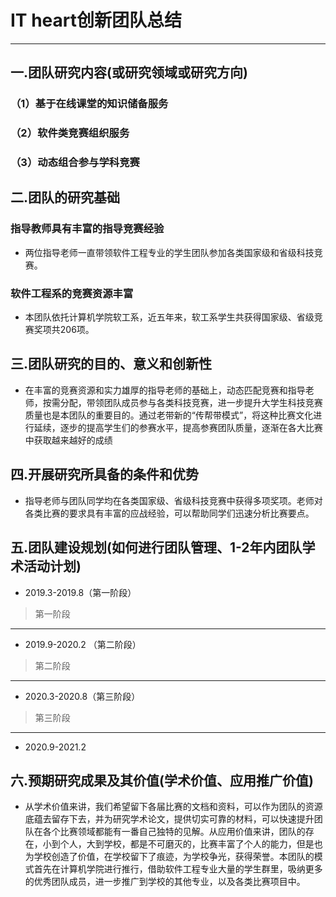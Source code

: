 # IT  heart创新团队总结
------------------------
## 一.团队研究内容(或研究领域或研究方向)
### （1）基于在线课堂的知识储备服务
### （2）软件类竞赛组织服务
### （3）动态组合参与学科竞赛
## 二.团队的研究基础
### 指导教师具有丰富的指导竞赛经验
* 两位指导老师一直带领软件工程专业的学生团队参加各类国家级和省级科技竞赛。
### 软件工程系的竞赛资源丰富
* 本团队依托计算机学院软工系，近五年来，软工系学生共获得国家级、省级竞赛奖项共206项。
## 三.团队研究的目的、意义和创新性
* 在丰富的竞赛资源和实力雄厚的指导老师的基础上，动态匹配竞赛和指导老师，按需分配，带领团队成员参与各类科技竞赛，进一步提升大学生科技竞赛质量也是本团队的重要目的。通过老带新的“传帮带模式”，将这种比赛文化进行延续，逐步的提高学生们的参赛水平，提高参赛团队质量，逐渐在各大比赛中获取越来越好的成绩
## 四.开展研究所具备的条件和优势
* 指导老师与团队同学均在各类国家级、省级科技竞赛中获得多项奖项。老师对各类比赛的要求具有丰富的应战经验，可以帮助同学们迅速分析比赛要点。
## 五.团队建设规划(如何进行团队管理、1-2年内团队学术活动计划)
* 2019.3-2019.8（第一阶段）
> 第一阶段
--------------------------
* 2019.9-2020.2 （第二阶段）
> 第二阶段
--------------------------
* 2020.3-2020.8（第三阶段）
> 第三阶段
---------------------------
* 2020.9-2021.2
## 六.预期研究成果及其价值(学术价值、应用推广价值)
* 从学术价值来讲，我们希望留下各届比赛的文档和资料，可以作为团队的资源底蕴去留存下去，并为研究学术论文，提供切实可靠的材料，可以快速提升团队在各个比赛领域都能有一番自己独特的见解。从应用价值来讲，团队的存在，小到个人，大到学校，都是不可磨灭的，比赛丰富了个人的能力，但是也为学校创造了价值，在学校留下了痕迹，为学校争光，获得荣誉。本团队的模式首先在计算机学院进行推行，借助软件工程专业大量的学生群里，吸纳更多的优秀团队成员，进一步推广到学校的其他专业，以及各类比赛项目中。


